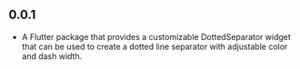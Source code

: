 ## 0.0.1

* A Flutter package that provides a customizable DottedSeparator widget that can be used to create a dotted line separator with adjustable color and dash width.
